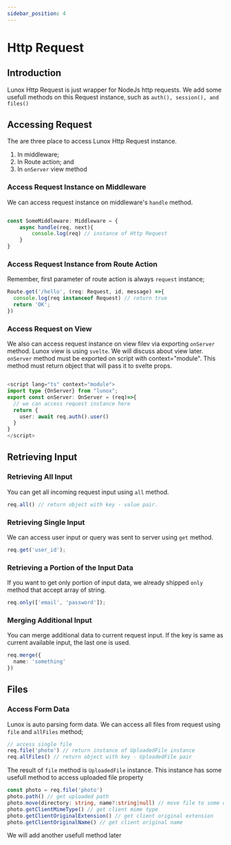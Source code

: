 ```yaml
---
sidebar_position: 4
---
```


# Http Request

## Introduction
Lunox Http Request is just wrapper for NodeJs http requests. We add some usefull methods on this Request instance, such as `auth(), session(), and files()`
## Accessing Request
The are three place to access Lunox Http Request instance.
1. In middleware;
2. In Route action; and
3. In `onServer` view method
### Access Request Instance on Middleware
We can access request instance on middleware's `handle` method.
```ts

const SomeMiddleware: Middleware = {
    async handle(req, next){
        console.log(req) // instance of Http Request
    }
}

```
### Access Request Instance from Route Action
Remember, first parameter of route action is always `request` instance;
```ts
Route.get('/hello', (req: Request, id, message) =>{
  console.log(req instanceof Request) // return true
  return 'OK';
})
```

### Access Request on View
We also can access request instance on view filev via exporting `onServer` method. Lunox view is using `svelte`. We will discuss about view later. `onServer` method must be exported on script with context="module". This method must return object that will pass it to svelte props.
```ts

<script lang="ts" context="module">
import type {OnServer} from "lunox";
export const onServer: OnServer = (req)=>{
  // we can access request instance here
  return {
    user: await req.auth().user()
  }
}
</script>
```

## Retrieving Input
### Retrieving All Input
You can get all incoming request input using `all` method.
```ts
req.all() // return object with key - value pair.
```
### Retrieving Single Input
We can access user input or query was sent to server using `get` method.
```ts
req.get('user_id');
```
### Retrieving a Portion of the Input Data
If you want to get only portion of input data, we already shipped `only` method that accept array of string.
```ts
req.only(['email', 'password']);

```
### Merging Additional Input
You can merge additional data to current request input. If the key is same as current available input, the last one is used.
```ts
req.merge({
  name: 'something'
})
```

## Files
### Access Form Data
Lunox is auto parsing form data. We can access all files from request using `file` and `allFiles` method;
```ts
// access single file
req.file('photo') // return instance of UploadedFile instance
req.allFiles() // return object with key - UploadedFile pair
```
The result of `file` method is `UploadedFile` instance. This instance has some usefull method to access uploaded file property
```ts
const photo = req.file('photo')
photo.path() // get uploaded path
photo.move(directory: string, name?:string|null) // move file to some directory
photo.getClientMimeType() // get client mime type
photo.getClientOriginalExtension() // get client original extension
photo.getClientOriginalName() // get client original name
```
We will add another usefull method later

